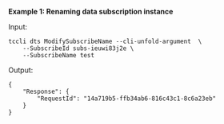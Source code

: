 **Example 1: Renaming data subscription instance**



Input: 

```
tccli dts ModifySubscribeName --cli-unfold-argument  \
    --SubscribeId subs-ieuwi83j2e \
    --SubscribeName test
```

Output: 
```
{
    "Response": {
        "RequestId": "14a719b5-ffb34ab6-816c43c1-8c6a23eb"
    }
}
```

